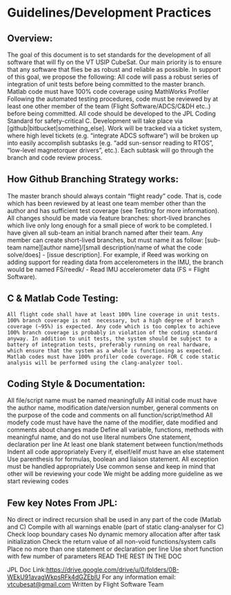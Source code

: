 # Guidelines/Development Practices

## Overview: 
  The goal of this document is to set standards for the development of all software that will fly on the VT USIP CubeSat. Our main priority is to ensure that any software that flies be as robust and reliable as possible. In support of this goal, we propose the following:
All code will pass a robust series of integration of unit tests before being committed to the master branch.
Matlab code must have 100% code coverage using MathWorks Profiler
Following the automated testing procedures, code must be reviewed by at least one other member of the team (Flight Software/ADCS/C&DH etc..) before being committed.
All code should be developed to the JPL Coding Standard for safety-critical C.
Development will take place via [github|bitbucket|something_else]. Work will be tracked via a ticket system, where high level tickets (e.g. “integrate ADCS software”) will be broken up into easily accomplish subtasks (e.g. “add sun-sensor reading to RTOS”, “low-level magnetorquer drivers”, etc.). Each subtask will go through the branch and code review process.

## How Github Branching Strategy works: 
  The master branch should always contain “flight ready” code. That is, code which has been reviewed by at least one team member other than the author and has sufficient test coverage (see Testing for more information). All changes should be made via feature branches: short-lived branches which live only long enough for a small piece of work to be completed. I have given all sub-team an initial branch named after their team. Any member can create short-lived  branches, but must name it as follow:  [sub-team name][author name]/[small description/name of what the code solve/does] - [issue description]. For example, if Reed was working on adding support for reading data from accelerometers in the IMU, the branch would be named FS/reedk/ - Read IMU accelerometer data (FS = Flight Software).

## C & Matlab Code Testing: 
	All flight code shall have at least 100% line coverage in unit tests. 100% branch coverage is not  necessary, but a high degree of branch coverage (~95%) is expected. Any code which is too complex to achieve 100% branch coverage is probably in violation of the coding standard anyway. In addition to unit tests, the system should be subject to a battery of integration tests, preferably running on real hardware, which ensure that the system as a whole is functioning as expected. Matlab codes must have 100% profiler code coverage. FOR C code static analysis will be performed using the clang-analyzer tool.

## Coding Style & Documentation:
  All file/script name must be named meaningfully
  All initial code must have the author name, modification date/version number, general comments on the purpose of the code and comments      on all function/script/method
  All modefy code must have have the name of the modifier, date modified and comments about changes made
  Define all variable, functions, methods with meaningful name, and do not use literal numbers
  One statement, declaration per line
  At least one blank statement between function/methods
  Indent all code appropriately
  Every if, elseif/elif must have an else statement
  Use parenthesis for formulas, boolean and liaison statement. 
  All exception must be handled appropriately
  Use common sense and keep in mind that other will be reviewing your code
We might be adding more guideline as we start reviewing codes
	
## Few key Notes From JPL: 
  No direct or indirect recursion shall be used in any part of the code (Matlab and C)
  Compile with all warnings enable (part of static clang-analyser for C)
  Check loop boundary cases
  No dynamic memory allocation after after task initialization
  Check the return value of all non-void functions/system calls
  Place no more than one statement or declaration per line
  Use short function with few number of parameters
  READ THE REST IN THE DOC
  
JPL Doc Link:https://drive.google.com/drive/u/0/folders/0B-WEkU91avagWkpsRFk4dGZEblU
For any information email: vtcubesat@gmail.com 
Written by Flight Software Team
